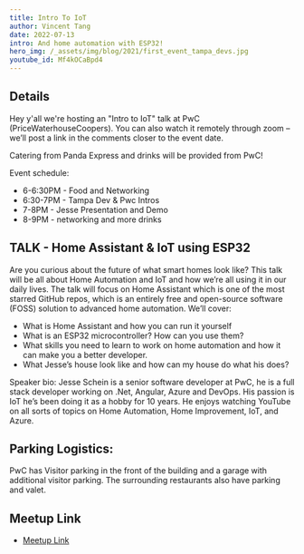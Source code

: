 ```yaml
---
title: Intro To IoT
author: Vincent Tang
date: 2022-07-13
intro: And home automation with ESP32!
hero_img: /_assets/img/blog/2021/first_event_tampa_devs.jpg
youtube_id: Mf4kOCaBpd4
---
```


## Details

Hey y'all we're hosting an "Intro to IoT" talk at PwC (PriceWaterhouseCoopers). You can also watch it remotely through zoom – we’ll post a link in the comments closer to the event date.

Catering from Panda Express and drinks will be provided from PwC!

Event schedule:

* 6-6:30PM - Food and Networking
* 6:30-7PM - Tampa Dev & Pwc Intros
* 7-8PM - Jesse Presentation and Demo
* 8-9PM - networking and more drinks

## TALK - Home Assistant & IoT using ESP32

Are you curious about the future of what smart homes look like? This talk will be all about Home Automation and IoT and how we’re all using it in our daily lives. The talk will focus on Home Assistant which is one of the most starred GitHub repos, which is an entirely free and open-source software (FOSS) solution to advanced home automation. We’ll cover:

- What is Home Assistant and how you can run it yourself
- What is an ESP32 microcontroller? How can you use them?
- What skills you need to learn to work on home automation and how it can make you a better developer.
- What Jesse’s house look like and how can my house do what his does?

Speaker bio: Jesse Schein is a senior software developer at PwC, he is a full stack developer working on .Net, Angular, Azure and DevOps. His passion is IoT he’s been doing it as a hobby for 10 years. He enjoys watching YouTube on all sorts of topics on Home Automation, Home Improvement, IoT, and Azure.

## Parking Logistics:

PwC has Visitor parking in the front of the building and a garage with additional visitor parking. The surrounding restaurants also have parking and valet.

## Meetup Link

- [Meetup Link](https://www.meetup.com/tampadevs/events/285107030/)